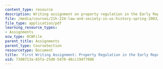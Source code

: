 ```yaml
---
content_type: resource
description: Writing assignment on property regulation in the Early Republic.
file: /media/courses/21h-224-law-and-society-in-us-history-spring-2003/7100713a65fa25d05d7048cc194f7086_lawandsocfiragnment203.pdf
file_type: application/pdf
learning_resource_types:
- Assignments
ocw_type: OCWFile
parent_title: Assignments
parent_type: CourseSection
resourcetype: Document
title: 'First Writing Assignment: Property Regulation in the Early Republic '
uid: 7100713a-65fa-25d0-5d70-48cc194f7086
---
```

